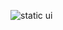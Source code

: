 ![static ui](https://user-images.githubusercontent.com/104976452/171840230-eb53706a-98d4-4fe8-bd56-761e58bad363.png)

